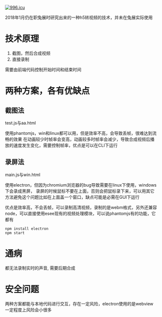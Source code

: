 <a href="https://996.icu"><img src="https://img.shields.io/badge/link-996.icu-red.svg" alt="996.icu" /></a>

2018年1月仍在职兔展时研究出来的一种h5转视频的技术，并未在兔展实际使用

# 技术原理
1. 截图，然后合成视频
2. 直接录制

需要由前端代码控制开始时间和结束时间

# 两种方案，各有优缺点
## 截图法
test.js与aa.html

使用phantomjs，win和linux都可以用，但是效率不高，会导致丢帧，很难达到流畅的效果
在动画较少时帧率会变高，动画较多时帧率会减少，导致合成视频后播放的速度发生变化，需要控制帧率，优点是可以在CLI下运行

## 录屏法
main.js与win.html

使用electron，但因为chromium浏览器的bug导致需要在linux下使用，windows下会录成黑屏，
录屏的时候鼠标不要在上面，否则会把鼠标录下来，可以用其它方法避免这个问题比如在上面盖一个窗口，缺点可能是必需在GUI下运行

优点是效率高，不会丢帧，可以录制高清视频，录制的是webm格式，另外还兼容node，可以直接使用esee现有的视频处理模块，可以说phantomjs有的功能，它都有

```
npm install electron
npm start
```

# 通病
都无法录制实时的声音, 需要后期合成

# 安全问题
两种方案都能与本地代码进行交互，存在一定风险，electron使用的是webview一定程度上风险会小很多
